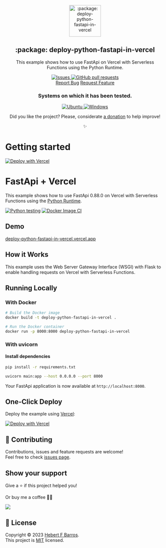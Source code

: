 <p align="center">
 <img width="100px" src="https://raw.githubusercontent.com/hebertcisco/vercel-typescript-express-api/cebd0c563141a4cc7d279997b8cb5dd9232d7591/.github/images/favicon512x512-vercel-typescript-express-api.png" align="center" alt=":package: deploy-python-fastapi-in-vercel" />
 <h2 align="center">:package: deploy-python-fastapi-in-vercel</h2>
 <p align="center">This example shows how to use FastApi  on Vercel with Serverless Functions using the Python Runtime.</p>
</p>

  <p align="center">
    <a href="https://github.com/hebertcisco/deploy-python-fastapi-in-vercel/issues">
      <img alt="Issues" src="https://img.shields.io/github/issues/hebertcisco/deploy-python-fastapi-in-vercel?style=flat&color=336791" />
    </a>
    <a href="https://github.com/hebertcisco/deploy-python-fastapi-in-vercel/pulls">
      <img alt="GitHub pull requests" src="https://img.shields.io/github/issues-pr/hebertcisco/deploy-python-fastapi-in-vercel?style=flat&color=336791" />
    </a>
    <br />
  <a href="https://github.com/hebertcisco/deploy-python-fastapi-in-vercel/issues/new/choose">Report Bug</a>
  <a href="https://github.com/hebertcisco/deploy-python-fastapi-in-vercel/issues/new/choose">Request Feature</a>
  </p>
  <h3 align="center">Systems on which it has been tested.</h3>
 <p align="center">
  <a href="https://ubuntu.com/download">
      <img alt="Ubuntu" src="https://img.shields.io/badge/Ubuntu-E95420?style=flat&logo=ubuntu&logoColor=white" />
    </a>
  <a href="https://www.microsoft.com/pt-br/software-download/windows10">
      <img alt="Windows" src="https://img.shields.io/badge/Windows-0078D6?style=flat&logo=windows&logoColor=white" />
    </a>
  </p>
<p align="center">Did you like the project? Please, considerate <a href="https://www.buymeacoffee.com/hebertcisco">a donation</a> to help improve!</p>

<p align="center"><strong></strong>✨</p>

# Getting started

[![Deploy with Vercel](https://vercel.com/button)](https://vercel.com/new/clone?repository-url=https%3A%2F%2Fgithub.com%2Fhebertcisco%2Fdeploy-python-fastapi-in-vercel%2Ftree%2Fmain%2Fpython%2FFastApi&demo-title=FastApi%20%2B%20Vercel&demo-description=Use%20FastApi%202%20on%20Vercel%20with%20Serverless%20Functions%20using%20the%20Python%20Runtime.&demo-url=https%3A%2F%2FFastApi-python-template.vercel.app%2F&demo-image=https://fastapi.tiangolo.com/img/logo-margin/logo-teal.png)

# FastApi + Vercel

This example shows how to use FastApi 0.88.0 on Vercel with Serverless Functions using the [Python Runtime](https://vercel.com/docs/concepts/functions/serverless-functions/runtimes/python).

[![Python testing](https://github.com/hebertcisco/deploy-python-fastapi-in-vercel/actions/workflows/python-app.yml/badge.svg?branch=main)](https://github.com/hebertcisco/deploy-python-fastapi-in-vercel/actions/workflows/python-app.yml)
[![Docker Image CI](https://github.com/hebertcisco/deploy-python-fastapi-in-vercel/actions/workflows/docker-image.yml/badge.svg)](https://github.com/hebertcisco/deploy-python-fastapi-in-vercel/actions/workflows/docker-image.yml)

## Demo

[deploy-python-fastapi-in-vercel.vercel.app](https://deploy-python-fastapi-in-vercel.vercel.app)

## How it Works

This example uses the Web Server Gateway Interface (WSGI) with Flask to enable handling requests on Vercel with Serverless Functions.

## Running Locally

### With Docker

```bash
# Build the Docker image
docker build -t deploy-python-fastapi-in-vercel .

# Run the Docker container
docker run -p 8000:8000 deploy-python-fastapi-in-vercel

```

### With uvicorn

#### Install dependencies

```bash
pip install -r requirements.txt
```

```bash
uvicorn main:app --host 0.0.0.0 --port 8000
```

Your FastApi application is now available at `http://localhost:8000`.

## One-Click Deploy

Deploy the example using [Vercel](https://vercel.com?utm_source=github&utm_medium=readme&utm_campaign=vercel-examples):

[![Deploy with Vercel](https://vercel.com/button)](https://vercel.com/new/clone?repository-url=https%3A%2F%2Fgithub.com%2Fhebertcisco%2Fdeploy-python-fastapi-in-vercel%2Ftree%2Fmain%2Fpython%2FFastApi&demo-title=FastApi%20%2B%20Vercel&demo-description=Use%20FastApi%202%20on%20Vercel%20with%20Serverless%20Functions%20using%20the%20Python%20Runtime.&demo-url=https%3A%2F%2FFastApi-python-template.vercel.app%2F&demo-image=https://fastapi.tiangolo.com/img/logo-margin/logo-teal.png)

## 🤝 Contributing

Contributions, issues and feature requests are welcome!<br />Feel free to check [issues page](issues).

## Show your support

Give a ⭐️ if this project helped you!

Or buy me a coffee 🙌🏾

<a href="https://www.buymeacoffee.com/hebertcisco">
    <img src="https://img.buymeacoffee.com/button-api/?text=Buy me a coffee&emoji=&slug=hebertcisco&button_colour=FFDD00&font_colour=000000&font_family=Inter&outline_colour=000000&coffee_colour=ffffff" />
</a>

## 📝 License

Copyright © 2023 [Hebert F Barros](https://github.com/hebertcisco).<br />
This project is [MIT](LICENSE) licensed.
